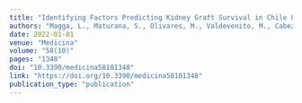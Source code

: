 ```yaml
---
title: "Identifying Factors Predicting Kidney Graft Survival in Chile Using Elastic-Net-Regularized Cox Regression"
authors: "Magga, L., Maturana, S., Olivares, M., Valdevenito, M., Cabezas, J., Chapochnick, J., González, F., Kompatzki, A., Muller, H., Pefaur, J., Ulloa, C., Valjalo, R."
date: 2022-01-01
venue: "Medicina"
volume: "58(10)"
pages: "1348"
doi: "10.3390/medicina58101348"
link: "https://doi.org/10.3390/medicina58101348"
publication_type: "publication"
---
```

